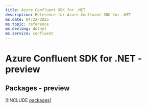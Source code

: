 ```yaml
---
title: Azure Confluent SDK for .NET
description: Reference for Azure Confluent SDK for .NET
ms.date: 04/22/2025
ms.topic: reference
ms.devlang: dotnet
ms.service: confluent
---
```

# Azure Confluent SDK for .NET - preview
## Packages - preview
[!INCLUDE [packages](confluent-index.md)]